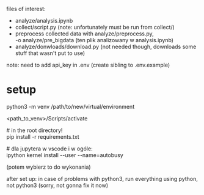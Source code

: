 files of interest:

- analyze/analysis.ipynb
- collect/script.py (note: unfortunately must be run from collect/)
- preprocess collected data with analyze/preprocess.py,  
  -o analyze/pre_bigdata
  (ten plik analizowany w analysis.ipynb)
- analyze/donwloads/download.py (not needed though, downloads some stuff that wasn't put to use)

note: need to add api_key in .env (create sibling to .env.example)

# setup

python3 -m venv /path/to/new/virtual/environment

<path_to_venv>/Scripts/activate

\# in the root directory!  
pip install -r requirements.txt

\# dla jupytera w vscode i w ogóle:  
ipython kernel install --user --name=autobusy

(potem wybierz to do wykonania)

after set up: in case of problems with python3, run everything using python, not python3 (sorry, not gonna fix it now)
